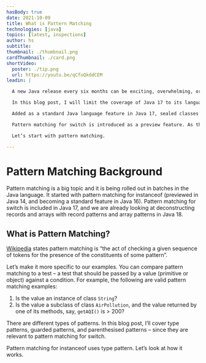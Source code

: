 ```yaml
---
hasBody: true
date: 2021-10-09
title: What is Pattern Matching
technologies: [java]
topics: [latest, inspections]
author: hs
subtitle: 
thumbnail: ./thumbnail.png
cardThumbnail: ./card.png
shortVideo:
  poster: ./tip.png
  url: https://youtu.be/qCfuQkddCEM
leadin: |

  A new Java release every six months can be exciting, overwhelming, or both. Given that Java 17 is also an LTS release, it’s not just the developers but enterprises also noticing it. If you have been waiting to move on from Java 8 or 11, now is the time to weigh its advantages.

  In this blog post, I will limit the coverage of Java 17 to its language features – Sealed Classes and Pattern Matching for switch. I’ll cover what these features are, why you might need them, and how you can start using them in IntelliJ IDEA. I will also highlight how these features can reduce the cognitive complexity for developers. You can use this link for a comprehensive list of all the new Java 17 features.

  Added as a standard Java language feature in Java 17, sealed classes enable you to control the hierarchies to model your business domain. Sealed classes decouple accessibility from extensibility. Now a visible class or interface doesn’t need to be implicitly extensible.

  Pattern matching for switch is introduced as a preview feature. As the name suggests, it adds patterns to the case labels in the switch statements and switch expressions. The type of the selector expression that can be used with a switch is expanded to any reference value. Also, case labels are no longer limited to constant values. It also helps replace if-else statement chains with switch, improving code readability.

  Let’s start with pattern matching.

---
```


# Pattern Matching Background
  Pattern matching is a big topic and it is being rolled out in batches in the Java language. It started with pattern matching for instanceof (previewed in Java 14, and becoming a standard feature in Java 16). Pattern matching for switch is included in Java 17, and we are already looking at deconstructing records and arrays with record patterns and array patterns in Java 18.


## What is Pattern Matching?
[Wikipedia](https://en.wikipedia.org/wiki/Pattern_matching) states pattern matching is “the act of checking a given sequence of tokens for the presence of the constituents of some pattern”.

Let’s make it more specific to our examples. You can compare pattern matching to a test – a test that should be passed by a value (primitive or object) against a condition. For example, the following are valid pattern matching examples:

1) Is the value an instance of class `String`?
2) Is the value a subclass of class `AirPollution`, and the value returned by one of its methods, say, `getAQI()` is > 200?

There are different types of patterns. In this blog post, I’ll cover type patterns, guarded patterns, and parenthesised patterns – since they are relevant to pattern matching for switch.

Pattern matching for instanceof uses type pattern. Let’s look at how it works.

